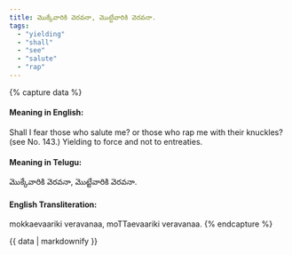 ```yaml
---
title: మొక్కేవారికి వెరవనా, మొట్టేవారికి వెరవనా.
tags:
  - "yielding"
  - "shall"
  - "see"
  - "salute"
  - "rap"
---
```


{% capture data %}
#### Meaning in English:
Shall I fear those who salute me? or those who rap me with their knuckles?
(see No. 143.)
Yielding to force and not to entreaties.

#### Meaning in Telugu:
మొక్కేవారికి వెరవనా, మొట్టేవారికి వెరవనా.

#### English Transliteration:
mokkaevaariki veravanaa, moTTaevaariki veravanaa.
{% endcapture %}

<div class="notice">{{ data | markdownify }}</div>

